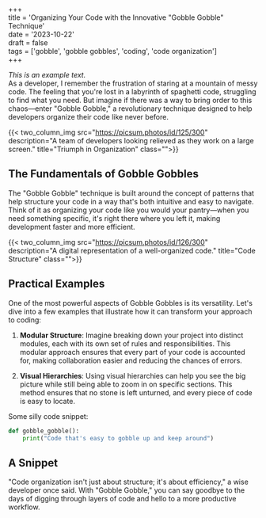 +++  
title = 'Organizing Your Code with the Innovative "Gobble Gobble" Technique'  
date = '2023-10-22'  
draft = false  
tags = ['gobble', 'gobble gobbles', 'coding', 'code organization']  
+++  

*This is an example text.*  
As a developer, I remember the frustration of staring at a mountain of messy code. The feeling that you're lost in a labyrinth of spaghetti code, struggling to find what you need. But imagine if there was a way to bring order to this chaos—enter "Gobble Gobble," a revolutionary technique designed to help developers organize their code like never before.  

{{< two_column_img src="https://picsum.photos/id/125/300" description="A team of developers looking relieved as they work on a large screen." title="Triumph in Organization" class="">}}  

## The Fundamentals of Gobble Gobbles 

The "Gobble Gobble" technique is built around the concept of patterns that help structure your code in a way that's both intuitive and easy to navigate. Think of it as organizing your code like you would your pantry—when you need something specific, it's right there where you left it, making development faster and more efficient.  

{{< two_column_img src="https://picsum.photos/id/126/300" description="A digital representation of a well-organized code." title="Code Structure" class="">}}  

## Practical Examples  

One of the most powerful aspects of Gobble Gobbles is its versatility. Let's dive into a few examples that illustrate how it can transform your approach to coding:  

1. **Modular Structure**: Imagine breaking down your project into distinct modules, each with its own set of rules and responsibilities. This modular approach ensures that every part of your code is accounted for, making collaboration easier and reducing the chances of errors.  

2. **Visual Hierarchies**: Using visual hierarchies can help you see the big picture while still being able to zoom in on specific sections. This method ensures that no stone is left unturned, and every piece of code is easy to locate.  

Some silly code snippet:  

```python
def gobble_gobble():
    print("Code that's easy to gobble up and keep around")  
```

## A Snippet  

"Code organization isn't just about structure; it's about efficiency," a wise developer once said. With "Gobble Gobble," you can say goodbye to the days of digging through layers of code and hello to a more productive workflow.  
